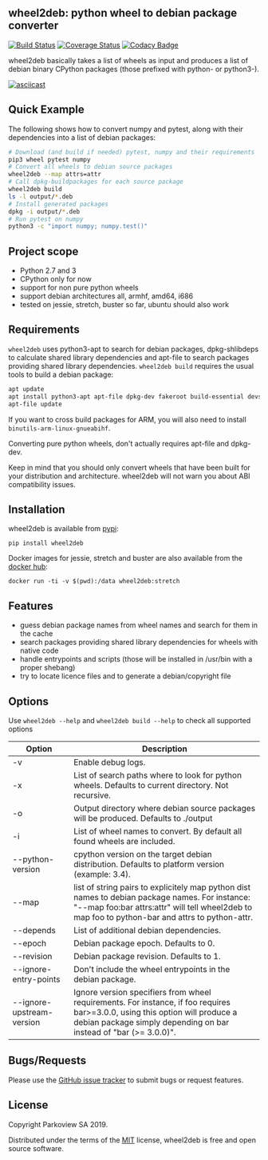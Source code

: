 ## wheel2deb: python wheel to debian package converter

[![Build Status](https://travis-ci.org/parkoview/wheel2deb.svg?branch=master)](https://travis-ci.org/parkoview/wheel2deb)
[![Coverage Status](https://coveralls.io/repos/github/parkoview/wheel2deb/badge.svg?branch=master)](https://coveralls.io/github/parkoview/wheel2deb?branch=master)
[![Codacy Badge](https://api.codacy.com/project/badge/Grade/581a27ffb7cc4907b52e27430abdc26d)](https://www.codacy.com/app/simon-parkoview/wheel2deb?utm_source=github.com&amp;utm_medium=referral&amp;utm_content=parkoview/wheel2deb&amp;utm_campaign=Badge_Grade)

wheel2deb basically takes a list of wheels as input and produces a list of debian binary CPython packages (those prefixed with python- or python3-).

[![asciicast](https://asciinema.org/a/249779.svg)](https://asciinema.org/a/249779)

## Quick Example

The following shows how to convert numpy and pytest, along with their dependencies into a list of debian packages:

```sh
# Download (and build if needed) pytest, numpy and their requirements
pip3 wheel pytest numpy
# Convert all wheels to debian source packages
wheel2deb --map attrs=attr
# Call dpkg-buildpackages for each source package
wheel2deb build
ls -l output/*.deb
# Install generated packages
dpkg -i output/*.deb
# Run pytest on numpy
python3 -c "import numpy; numpy.test()"
```

## Project scope

-   Python 2.7 and 3
-   CPython only for now
-   support for non pure python wheels
-   support debian architectures all, armhf, amd64, i686
-   tested on jessie, stretch, buster so far, ubuntu should also work

## Requirements

`wheel2deb` uses python3-apt to search for debian packages, dpkg-shlibdeps to calculate shared library dependencies and apt-file to search packages providing shared library dependencies. `wheel2deb build` requires the usual tools to build a debian package:
```sh
apt update
apt install python3-apt apt-file dpkg-dev fakeroot build-essential devscripts debhelper
apt-file update
```

If you want to cross build packages for ARM, you will also need to install `binutils-arm-linux-gnueabihf`.

Converting pure python wheels, don't actually requires apt-file and dpkg-dev.

Keep in mind that you should only convert wheels that have been built for your distribution and architecture. wheel2deb will not warn you about ABI compatibility issues.

## Installation

wheel2deb is available from [pypi](https://pypi.org/project/wheel2deb/):

`pip install wheel2deb`

Docker images for jessie, stretch and buster are also available from the [docker hub](https://cloud.docker.com/u/parkoview/repository/docker/parkoview/wheel2deb):
 
`docker run -ti -v $(pwd):/data wheel2deb:stretch`

## Features

-   guess debian package names from wheel names and search for them in the cache
-   search packages providing shared library dependencies for wheels with native code
-   handle entrypoints and scripts (those will be installed in /usr/bin with a proper shebang)
-   try to locate licence files and to generate a debian/copyright file

## Options

Use `wheel2deb --help` and `wheel2deb build --help` to check all supported options

| Option                    | Description                                                                                         |
| ------------------------- | --------------------------------------------------------------------------------------------------- |
| -v                        | Enable debug logs.                                                                                  |
| -x                        | List of search paths where to look for python wheels. Defaults to current directory. Not recursive. |
| -o                        | Output directory where debian source packages will be produced. Defaults to ./output                |
| -i                        | List of wheel names to convert. By default all found wheels are included.                           |
| --python-version          | cpython version on the target debian distribution. Defaults to platform version (example: 3.4).     |
| --map                     | list of string pairs to explicitely map python dist names to debian package names. For instance: "--map foo:bar attrs:attr" will tell wheel2deb to map foo to python-bar and attrs to python-attr. |
| --depends                 | List of additional debian dependencies.                                                             |
| --epoch                   | Debian package epoch. Defaults to 0.                                                                |
| --revision                | Debian package revision. Defaults to 1.                                                             |
| --ignore-entry-points     | Don't include the wheel entrypoints in the debian package.                                          |
| --ignore-upstream-version | Ignore version specifiers from wheel requirements. For instance, if foo requires bar>=3.0.0, using this option will produce a debian package simply depending on bar instead of "bar (>= 3.0.0)". |

## Bugs/Requests

Please use the [GitHub issue tracker](<https://github.com/parkoview/wheel2deb/issues>) to submit bugs or request features.

## License

Copyright Parkoview SA 2019.

Distributed under the terms of the [MIT](https://github.com/parkoview/wheel2deb/blob/master/LICENSE) license, wheel2deb is free and open source software.
